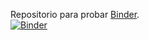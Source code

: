
Repositorio para probar [Binder](https://mybinder.org/).    
[![Binder](https://mybinder.org/badge_logo.svg)](https://mybinder.org/v2/gh/angelblasco/binder-test-repo/master)

